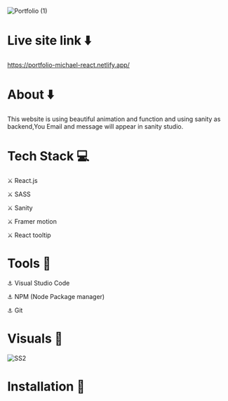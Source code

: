 ![Portfolio (1)](https://user-images.githubusercontent.com/93304640/156385024-4d854f9e-0fbc-4ef9-bd70-5187be76858d.png)

# Live site link ⬇️

https://portfolio-michael-react.netlify.app/

# About ⬇️

This website is using beautiful animation and function and using sanity as backend,You Email and message will appear in sanity studio.


# Tech Stack 💻

⚔️ React.js

⚔️ SASS

⚔️ Sanity

⚔️ Framer motion

⚔️ React tooltip

# Tools 🔧

⚓ Visual Studio Code

⚓ NPM (Node Package manager)

⚓ Git


# Visuals 🌻

![SS2](https://user-images.githubusercontent.com/93304640/156408696-b12c3f49-b45b-4359-92ad-954e84f69f28.png)

# Installation 🔏
